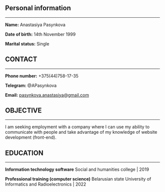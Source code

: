 ## Personal information
***

**Name:** Anastasiya Pasynkova

**Date of birth:** 14th November 1999

**Marital status:** Single

## CONTACT
***
**Phone number:** +375(44)758-17-35

**Telegram:** @APasynkova

**Email:** pasynkova.anastasiya@gmail.com

## OBJECTIVE
***
I am seeking employment with a company where I can use my ability to communicate with people and take advantage of my knowledge of website development (front-end).

## EDUCATION
***
**Information technology software**
Social and humanities college | 2019

**Professional training (computer science)**
Belarusian state University of Informatics and Radioelectronics | 2022
